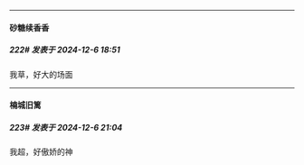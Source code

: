 ﻿
*****

####  砂糖续香香  
##### 222#       发表于 2024-12-6 18:51

我草，好大的场面


*****

####  楠城旧篱  
##### 223#       发表于 2024-12-6 21:04

我超，好傲娇的神

